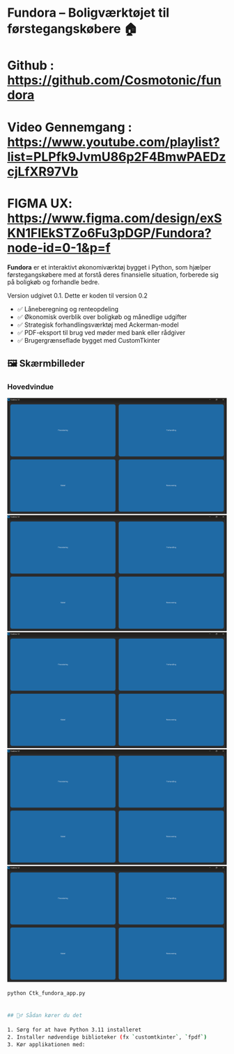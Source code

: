 # Fundora – Boligværktøjet til førstegangskøbere 🏠

# Github : https://github.com/Cosmotonic/fundora

# Video Gennemgang : https://www.youtube.com/playlist?list=PLPfk9JvmU86p2F4BmwPAEDzcjLfXR97Vb

# FIGMA UX:  https://www.figma.com/design/exSKN1FlEkSTZo6Fu3pDGP/Fundora?node-id=0-1&p=f



**Fundora** er et interaktivt økonomiværktøj bygget i Python, som hjælper førstegangskøbere med at forstå deres finansielle situation, forberede sig på boligkøb og forhandle bedre. 

Version udgivet 0.1. 
Dette er koden til version 0.2 

- ✅ Låneberegning og renteopdeling
- ✅ Økonomisk overblik over boligkøb og månedlige udgifter
- ✅ Strategisk forhandlingsværktøj med Ackerman-model
- ✅ PDF-eksport til brug ved møder med bank eller rådgiver
- ✅ Brugergrænseflade bygget med CustomTkinter


## 🖼️ Skærmbilleder
### Hovedvindue
![Hovedvindue](images/Screenshot_fundora_0010.png)
![LåneEvneUdregning](images/Screenshot_fundora_0010.png)
![BoligUdgift](images/Screenshot_fundora_0010.png)
![FremtidigØkonomi](images/Screenshot_fundora_0010.png)
![EksportFunktion](images/Screenshot_fundora_0010.png)

```bash
python Ctk_fundora_app.py


## 🏃‍♂️ Sådan kører du det

1. Sørg for at have Python 3.11 installeret  
2. Installer nødvendige biblioteker (fx `customtkinter`, `fpdf`)
3. Kør applikationen med:

